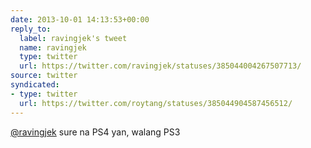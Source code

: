 ```yaml
---
date: 2013-10-01 14:13:53+00:00
reply_to:
  label: ravingjek's tweet
  name: ravingjek
  type: twitter
  url: https://twitter.com/ravingjek/statuses/385044004267507713/
source: twitter
syndicated:
- type: twitter
  url: https://twitter.com/roytang/statuses/385044904587456512/
---
```


[@ravingjek](https://twitter.com/ravingjek/) sure na PS4 yan, walang PS3